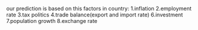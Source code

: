 our prediction is based on this factors in country:
1.inflation
2.employment rate
3.tax politics
4.trade balance(export and import rate)
6.investment
7.population growth
8.exchange rate